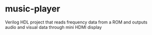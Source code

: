 # music-player
Verilog HDL project that reads frequency data from a ROM and outputs audio and visual data through mini HDMI display
